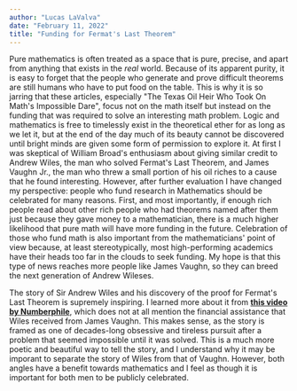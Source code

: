 ```yaml
---
author: "Lucas LaValva"
date: "February 11, 2022"
title: "Funding for Fermat's Last Theorem"
---
```


Pure mathematics is often treated as a space that is pure, precise, and apart from anything that exists in the _real_ world. Because of its apparent purity, it is easy to forget that the people who generate and prove difficult theorems are still humans who have to put food on the table. This is why it is so jarring that these articles, especially "The Texas Oil Heir Who Took On Math's Impossible Dare", focus not on the math itself but instead on the funding that was required to solve an interesting math problem. Logic and mathematics is free to timelessly exist in the theoretical ether for as long as we let it, but at the end of the day much of its beauty cannot be discovered until bright minds are given some form of permission to explore it. At first I was skeptical of William Broad's enthusiasm about giving similar credit to Andrew Wiles, the man who solved Fermat's Last Theorem, and James Vaughn Jr., the man who threw a small portion of his oil riches to a cause that he found interesting. However, after further evaluation I have changed my perspective: people who fund research in Mathematics should be celebrated for many reasons. First, and most importantly, if enough rich people read about other rich people who had theorems named after them just because they gave money to a mathematician, there is a much higher likelihood that pure math will have more funding in the future. Celebration of those who fund math is also important from the mathematicians' point of view because, at least stereotypically, most high-performing academics have their heads too far in the clouds to seek funding. My hope is that this type of news reaches more people like James Vaughn, so they can breed the next generation of Andrew Wileses.

The story of Sir Andrew Wiles and his discovery of the proof for Fermat's Last Theorem is supremely inspiring. I learned more about it from **[this video by Numberphile](https://www.youtube.com/watch?v=qiNcEguuFSA)**, which does not at all mention the financial assistance that Wiles received from James Vaughn. This makes sense, as the story is framed as one of decades-long obsessive and tireless pursuit after a problem that seemed impossible until it was solved. This is a much more poetic and beautiful way to tell the story, and I understand why it may be imporant to separate the story of Wiles from that of Vaughn. However, both angles have a benefit towards mathematics and I feel as though it is important for both men to be publicly celebrated.